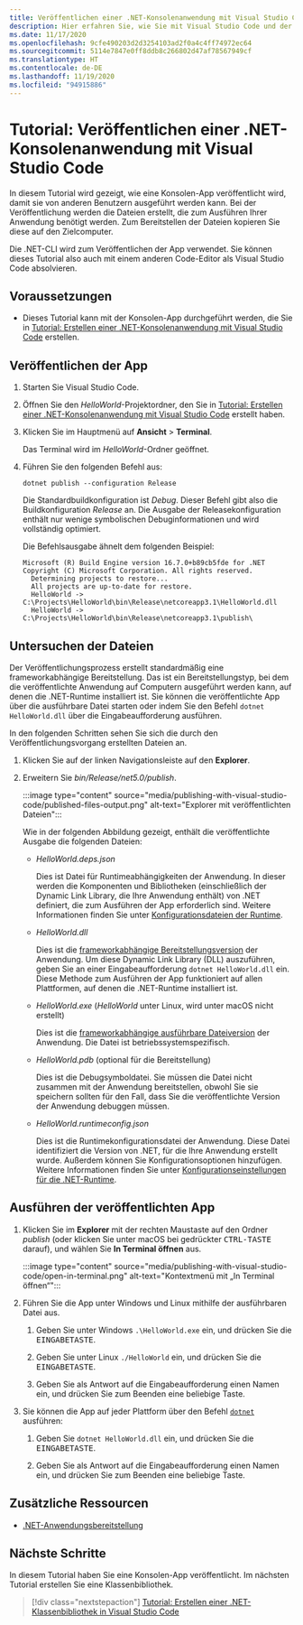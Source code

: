 ```yaml
---
title: Veröffentlichen einer .NET-Konsolenanwendung mit Visual Studio Code
description: Hier erfahren Sie, wie Sie mit Visual Studio Code und der .NET-CLI die Dateien erstellen, die zum Ausführen einer .NET-Anwendung benötigt werden.
ms.date: 11/17/2020
ms.openlocfilehash: 9cfe490203d2d3254103ad2f0a4c4ff74972ec64
ms.sourcegitcommit: 5114e7847e0ff8ddb8c266802d47af78567949cf
ms.translationtype: HT
ms.contentlocale: de-DE
ms.lasthandoff: 11/19/2020
ms.locfileid: "94915886"
---
```

# <a name="tutorial-publish-a-net-console-application-using-visual-studio-code"></a>Tutorial: Veröffentlichen einer .NET-Konsolenanwendung mit Visual Studio Code

In diesem Tutorial wird gezeigt, wie eine Konsolen-App veröffentlicht wird, damit sie von anderen Benutzern ausgeführt werden kann. Bei der Veröffentlichung werden die Dateien erstellt, die zum Ausführen Ihrer Anwendung benötigt werden. Zum Bereitstellen der Dateien kopieren Sie diese auf den Zielcomputer.

Die .NET-CLI wird zum Veröffentlichen der App verwendet. Sie können dieses Tutorial also auch mit einem anderen Code-Editor als Visual Studio Code absolvieren.

## <a name="prerequisites"></a>Voraussetzungen

- Dieses Tutorial kann mit der Konsolen-App durchgeführt werden, die Sie in [Tutorial: Erstellen einer .NET-Konsolenanwendung mit Visual Studio Code](with-visual-studio-code.md) erstellen.

## <a name="publish-the-app"></a>Veröffentlichen der App

1. Starten Sie Visual Studio Code.

1. Öffnen Sie den *HelloWorld*-Projektordner, den Sie in [Tutorial: Erstellen einer .NET-Konsolenanwendung mit Visual Studio Code](with-visual-studio-code.md) erstellt haben.

1. Klicken Sie im Hauptmenü auf **Ansicht** > **Terminal**.

   Das Terminal wird im *HelloWorld*-Ordner geöffnet.

1. Führen Sie den folgenden Befehl aus:

   ```dotnetcli
   dotnet publish --configuration Release
   ```

   Die Standardbuildkonfiguration ist *Debug*. Dieser Befehl gibt also die Buildkonfiguration *Release* an. Die Ausgabe der Releasekonfiguration enthält nur wenige symbolischen Debuginformationen und wird vollständig optimiert.

   Die Befehlsausgabe ähnelt dem folgenden Beispiel:

   ```output
   Microsoft (R) Build Engine version 16.7.0+b89cb5fde for .NET
   Copyright (C) Microsoft Corporation. All rights reserved.
     Determining projects to restore...
     All projects are up-to-date for restore.
     HelloWorld -> C:\Projects\HelloWorld\bin\Release\netcoreapp3.1\HelloWorld.dll
     HelloWorld -> C:\Projects\HelloWorld\bin\Release\netcoreapp3.1\publish\
   ```

## <a name="inspect-the-files"></a>Untersuchen der Dateien

Der Veröffentlichungsprozess erstellt standardmäßig eine frameworkabhängige Bereitstellung. Das ist ein Bereitstellungstyp, bei dem die veröffentlichte Anwendung auf Computern ausgeführt werden kann, auf denen die .NET-Runtime installiert ist. Sie können die veröffentlichte App über die ausführbare Datei starten oder indem Sie den Befehl `dotnet HelloWorld.dll` über die Eingabeaufforderung ausführen.

In den folgenden Schritten sehen Sie sich die durch den Veröffentlichungsvorgang erstellten Dateien an.

1. Klicken Sie auf der linken Navigationsleiste auf den **Explorer**.

1. Erweitern Sie *bin/Release/net5.0/publish*.

   :::image type="content" source="media/publishing-with-visual-studio-code/published-files-output.png" alt-text="Explorer mit veröffentlichten Dateien":::

   Wie in der folgenden Abbildung gezeigt, enthält die veröffentlichte Ausgabe die folgenden Dateien:

   * *HelloWorld.deps.json*

      Dies ist Datei für Runtimeabhängigkeiten der Anwendung. In dieser werden die Komponenten und Bibliotheken (einschließlich der Dynamic Link Library, die Ihre Anwendung enthält) von .NET definiert, die zum Ausführen der App erforderlich sind. Weitere Informationen finden Sie unter [Konfigurationsdateien der Runtime](https://github.com/dotnet/cli/blob/85ca206d84633d658d7363894c4ea9d59e515c1a/Documentation/specs/runtime-configuration-file.md).

   * *HelloWorld.dll*

      Dies ist die [frameworkabhängige Bereitstellungsversion](../deploying/deploy-with-cli.md#framework-dependent-deployment) der Anwendung. Um diese Dynamic Link Library (DLL) auszuführen, geben Sie an einer Eingabeaufforderung `dotnet HelloWorld.dll` ein. Diese Methode zum Ausführen der App funktioniert auf allen Plattformen, auf denen die .NET-Runtime installiert ist.

   * *HelloWorld.exe* (*HelloWorld* unter Linux, wird unter macOS nicht erstellt)

      Dies ist die [frameworkabhängige ausführbare Dateiversion](../deploying/deploy-with-cli.md#framework-dependent-executable) der Anwendung. Die Datei ist betriebssystemspezifisch.

   * *HelloWorld.pdb* (optional für die Bereitstellung)

      Dies ist die Debugsymboldatei. Sie müssen die Datei nicht zusammen mit der Anwendung bereitstellen, obwohl Sie sie speichern sollten für den Fall, dass Sie die veröffentlichte Version der Anwendung debuggen müssen.

   * *HelloWorld.runtimeconfig.json*

      Dies ist die Runtimekonfigurationsdatei der Anwendung. Diese Datei identifiziert die Version von .NET, für die Ihre Anwendung erstellt wurde. Außerdem können Sie Konfigurationsoptionen hinzufügen. Weitere Informationen finden Sie unter [Konfigurationseinstellungen für die .NET-Runtime](../run-time-config/index.md#runtimeconfigjson).

## <a name="run-the-published-app"></a>Ausführen der veröffentlichten App

1. Klicken Sie im **Explorer** mit der rechten Maustaste auf den Ordner *publish* (oder klicken Sie unter macOS bei gedrückter <kbd>CTRL-TASTE</kbd> darauf), und wählen Sie **In Terminal öffnen** aus.

   :::image type="content" source="media/publishing-with-visual-studio-code/open-in-terminal.png" alt-text="Kontextmenü mit „In Terminal öffnen“":::

1. Führen Sie die App unter Windows und Linux mithilfe der ausführbaren Datei aus.

   1. Geben Sie unter Windows `.\HelloWorld.exe` ein, und drücken Sie die <kbd>EINGABETASTE</kbd>.

   1. Geben Sie unter Linux `./HelloWorld` ein, und drücken Sie die <kbd>EINGABETASTE</kbd>.

   1. Geben Sie als Antwort auf die Eingabeaufforderung einen Namen ein, und drücken Sie zum Beenden eine beliebige Taste.

1. Sie können die App auf jeder Plattform über den Befehl [`dotnet`](../tools/dotnet.md) ausführen:

   1. Geben Sie `dotnet HelloWorld.dll` ein, und drücken Sie die <kbd>EINGABETASTE</kbd>.

   1. Geben Sie als Antwort auf die Eingabeaufforderung einen Namen ein, und drücken Sie zum Beenden eine beliebige Taste.

## <a name="additional-resources"></a>Zusätzliche Ressourcen

- [.NET-Anwendungsbereitstellung](../deploying/index.md)

## <a name="next-steps"></a>Nächste Schritte

In diesem Tutorial haben Sie eine Konsolen-App veröffentlicht. Im nächsten Tutorial erstellen Sie eine Klassenbibliothek.

> [!div class="nextstepaction"]
> [Tutorial: Erstellen einer .NET-Klassenbibliothek in Visual Studio Code](library-with-visual-studio-code.md)
